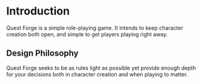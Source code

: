 # Introduction

Quest Forge is a simple role-playing game. 
It intends to keep character creation both open, and simple to get players playing right away.

## Design Philosophy

Quest Forge seeks to be as rules light as possible yet provide enough depth for your decisions
both in character creation and when playing to matter.